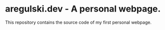 # aregulski.dev - A personal webpage.

This repository contains the source code of my first personal webpage.
